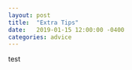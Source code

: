 ```yaml
---
layout: post
title:  "Extra Tips"
date:   2019-01-15 12:00:00 -0400
categories: advice
---
```


test
